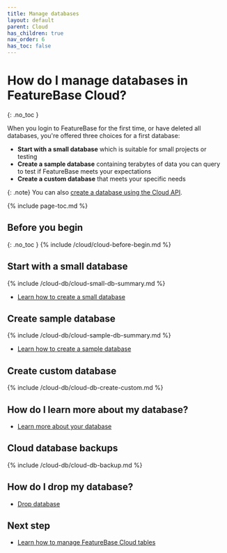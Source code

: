 ```yaml
---
title: Manage databases
layout: default
parent: Cloud
has_children: true
nav_order: 6
has_toc: false
---
```


# How do I manage databases in FeatureBase Cloud?
{: .no_toc }

When you login to FeatureBase for the first time, or have deleted all databases, you're offered three choices for a first database:

* **Start with a small database** which is suitable for small projects or testing
* **Create a sample database** containing terabytes of data you can query to test if FeatureBase meets your expectations
* **Create a custom database** that meets your specific needs

{: .note}
You can also [create a database using the Cloud API](#create-database-using-the-cloud-api).

{% include page-toc.md %}

## Before you begin
{: .no_toc }
{% include /cloud/cloud-before-begin.md %}

## Start with a small database

{% include /cloud-db/cloud-small-db-summary.md %}

* [Learn how to create a small database](/docs/cloud/cloud-databases/cloud-db-create-small)

## Create sample database

{% include /cloud-db/cloud-sample-db-summary.md %}

* [Learn how to create a sample database](/docs/cloud/cloud-databases/cloud-db-create-sample)

## Create custom database

{% include /cloud-db/cloud-db-create-custom.md %}

## How do I learn more about my database?

* [Learn more about your database](/docs/cloud/cloud-databases/cloud-db-metrics)

## Cloud database backups

{% include /cloud-db/cloud-db-backup.md %}

## How do I drop my database?

* [Drop database](/docs/cloud/cloud-databases/cloud-db-delete)

## Next step

* [Learn how to manage FeatureBase Cloud tables](/docs/cloud/cloud-tables/cloud-table-manage)

